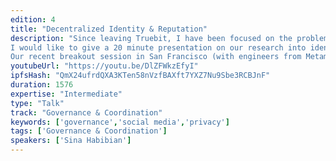 ```yaml
---
edition: 4
title: "Decentralized Identity & Reputation"
description: "Since leaving Truebit, I have been focused on the problem of decentralized identity and reputation. This is an important missing primitive that enables some of the most exciting blockchain use-cases: governance (e.g. quadratic voting), airdrops, unsecured unchain lending, and security tokens. Reputation enables protocols to utilize iterated games instead of one-off games; and identity enables much better UX for usage of dapps.
I would like to give a 20 minute presentation on our research into identity and reputation. I will begin by demonstrating the importance of reputation in the pseudonymous decentralized context, present the possible architectures under consideration (1) based on trust graphs and PageRank, 2) based on social collateral, and 3) based on attestations made by anchors, and finally discuss open problems in order to engage the attendees on this topic going forward.
Our recent breakout session in San Francisco (with engineers from Metamask, Dharma, Protocol Labs, and Google Brain) demonstrates some of our latest thinking on this topic! – https://twitter.com/sinahab/status/1027639769910525952"
youtubeUrl: "https://youtu.be/DlZFWkzEfyI"
ipfsHash: "QmX24ufrdQXA3KTen58nVzfBAXft7YXZ7Nu9Sbe3RCBJnF"
duration: 1576
expertise: "Intermediate"
type: "Talk"
track: "Governance & Coordination"
keywords: ['governance','social media','privacy']
tags: ['Governance & Coordination']
speakers: ['Sina Habibian']
---
```

